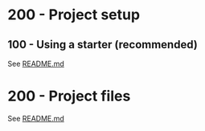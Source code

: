 # 200 - Project setup

## 100 - Using a starter (recommended)

See [README.md](./100/README.md)

# 200 - Project files

See [README.md](./200/README.md)

